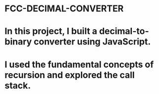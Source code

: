 # FCC-DECIMAL-CONVERTER
# In this project, I built a decimal-to-binary converter using JavaScript. 
# I used  the fundamental concepts of recursion and  explored the call stack.
